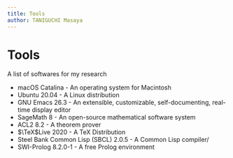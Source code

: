 ```yaml
---
title: Tools
author: TANIGUCHI Masaya
---
```


# Tools
A list of softwares for my research

- macOS Catalina - An operating system for Macintosh
- Ubuntu 20.04 - A Linux distribution
- GNU Emacs 26.3 - An extensible, customizable, self-documenting, real-time display editor
- SageMath 8 - An open-source mathematical software system
- ACL2 8.2 - A theorem prover
- $\TeX$Live 2020 - A TeX Distribution
- Steel Bank Common Lisp (SBCL) 2.0.5 - A Common Lisp compiler/
- SWI-Prolog 8.2.0-1 - A free Prolog environment
